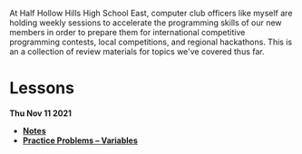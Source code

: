 At Half Hollow Hills High School East, computer club officers like myself are holding weekly sessions to accelerate the programming skills of our new members in order to prepare them for international competitive programming contests, local competitions, and regional hackathons. This is an a collection of review materials for topics we've covered thus far.

# Lessons

**Thu Nov 11 2021**
- [**Notes**](https://github.com/ryanrudes/java_beginner_review/blob/main/Lessons/Nov%2011%202021/Notes.md)
- [**Practice Problems – Variables**](https://github.com/ryanrudes/java_beginner_review/blob/main/Lessons/Nov%2011%202021/Practice%20Problems%20%E2%80%93%20Variables.pdf)
